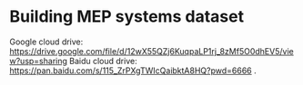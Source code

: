 # Building MEP systems dataset

Google cloud drive: https://drive.google.com/file/d/12wX55QZj6KuqpaLP1rj_8zMf5O0dhEV5/view?usp=sharing 
Baidu cloud drive: https://pan.baidu.com/s/115_ZrPXgTWIcQaibktA8HQ?pwd=6666 .
